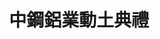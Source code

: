 ---
title: '中鋼鋁業動土典禮'
type: '大型頂棚'
pictures: '["https://raw.githubusercontent.com/chyushya/cms-content/main/content/resources/images/1648675127910-1436-849-pic-1.jpg"]'
---